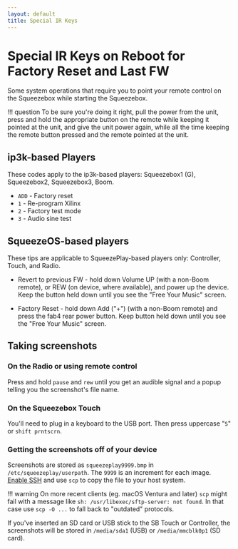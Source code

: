 ```yaml
---
layout: default
title: Special IR Keys
---
```


# Special IR Keys on Reboot for Factory Reset and Last FW

Some system operations that require you to point your remote control on the Squeezebox while starting the Squeezebox.

!!! question
    To be sure you're doing it right, pull the power from the unit, press and hold the appropriate button on the remote while keeping it pointed at the unit, and give the unit power again, while all the time keeping the remote button pressed and the remote pointed at the unit.

## ip3k-based Players

These codes apply to the ip3k-based players: Squeezebox1 (G), Squeezebox2, Squeezebox3, Boom.

* `ADD` - Factory reset
* `1` - Re-program Xilinx
* `2` - Factory test mode
* `3` - Audio sine test


## SqueezeOS-based players

These tips are applicable to SqueezePlay-based players only: Controller, Touch, and Radio.

* Revert to previous FW - hold down Volume UP (with a non-Boom remote), or REW (on device, where available), and power up the device. Keep the button held down until you see the "Free Your Music" screen.

* Factory Reset - hold down Add ("+") (with a non-Boom remote) and press the fab4 rear power button. Keep button held down until you see the "Free Your Music" screen.


## Taking screenshots

### On the Radio or using remote control

Press and hold `pause` and `rew` until you get an audible signal and a popup telling you the screenshot's file name.

### On the Squeezebox Touch

You'll need to plug in a keyboard to the USB port. Then press uppercase "`S`" or `shift prntscrn`.

### Getting the screenshots off of your device

Screenshots are stored as `squeezeplay9999.bmp` in `/etc/squeezeplay/userpath`. The `9999` is an increment for each image. [Enable SSH](enable-ssh.md) and use `scp` to copy the file to your host system.

!!! warning
    On more recent clients (eg. macOS Ventura and later) `scp` might fail with a message like `sh: /usr/libexec/sftp-server: not found`. In that case use `scp -O ...` to fall back to "outdated" protocols.

If you've inserted an SD card or USB stick to the SB Touch or Controller, the screenshots will be stored in `/media/sda1` (USB) or `/media/mmcblk0p1` (SD card).

